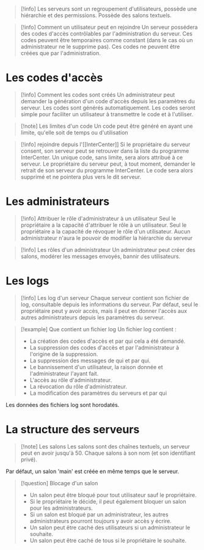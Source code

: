 >[!info] 
>Les serveurs sont un regroupement d'utilisateurs, possède une hiérarchie et des permissions.
>Possède des salons textuels.

> [!info] Comment un utilisateur peut en rejoindre
> Un serveur possédera des codes d'accès contrôlables par l'administration du serveur.
> Ces codes peuvent être temporaires comme constant (dans le cas où un administrateur ne le supprime pas).
> Ces codes ne peuvent être créées que par l'administration.

# Les codes d'accès

> [!info] Comment les codes sont créés
> Un administrateur peut demander la génération d'un code d'accès depuis les paramètres du serveur.
> Les codes sont générés automatiquement.
> Les codes seront simple pour faciliter un utilisateur à transmettre le code et à l'utiliser.

> [!note] Les limites d'un code
> Un code peut être généré en ayant une limite, qu'elle soit de temps ou d'utilisation

> [!info] rejoindre depuis l'[[InterCenter]]
> Si le propriétaire du serveur consent, son serveur peut se retrouver dans la liste du programme InterCenter.
> Un unique code, sans limite, sera alors attribué à ce serveur.
> Le propriétaire du serveur peut, à tout moment, demander le retrait de son serveur du programme InterCenter. Le code sera alors supprimé et ne pointera plus vers le dit serveur.

# Les administrateurs

> [!info] Attribuer le rôle d'administrateur à un utilisateur
> Seul le propriétaire a la capacité d'attribuer le rôle à un utilisateur.
> Seul le propriétaire a la capacité de révoquer le rôle d'un utilisateur.
> Aucun administrateur n'aura le pouvoir de modifier la hiérarchie du serveur

> [!info] Les rôles d'un administrateur
> Un administrateur peut créer des salons, modérer les messages envoyés, bannir des utilisateurs.


# Les logs

>[!info] Les log d'un serveur
>Chaque serveur contient son fichier de log, consultable depuis les informations du serveur.
>Par défaut, seul le propriétaire peut y avoir accès, mais il peut en donner l'accès aux autres administrateurs depuis les paramètres du serveur.

> [!example] Que contient un fichier log
> Un fichier log contient :
> - La création des codes d'accès et par qui cela a été demandé.
> - La suppression des codes d'accès et par l'administrateur à l'origine de la suppression.
> - La suppression des messages de qui et par qui.
> - Le bannissement d'un utilisateur, la raison donnée et l'administrateur l'ayant fait.
> - L'accès au rôle d'administrateur.
> - La révocation du rôle d'administrateur.
> - La modification des paramètres du serveurs et par qui

Les données des fichiers log sont horodatés.

# La structure des serveurs

>[!note] Les salons
>Les salons sont des chaînes textuels, un serveur peut en avoir jusqu'à 50.
>Chaque salons à son nom (et son identifiant privé).
>

Par défaut, un salon 'main' est créée en même temps que le serveur.

>[!question] Blocage d'un salon
>- Un salon peut être bloqué pour tout utilisateur sauf le propriétaire.
>- Si le propriétaire le décide, il peut également bloquer un salon pour les administrateurs.
>- Si un salon est bloqué par un administrateur, les autres administrateurs pourront toujours y avoir accès y écrire.
>- Un salon peut être caché des utilisateurs si un administrateur le souhaite.
>- Un salon peut être caché de tous si le propriétaire le souhaite.

